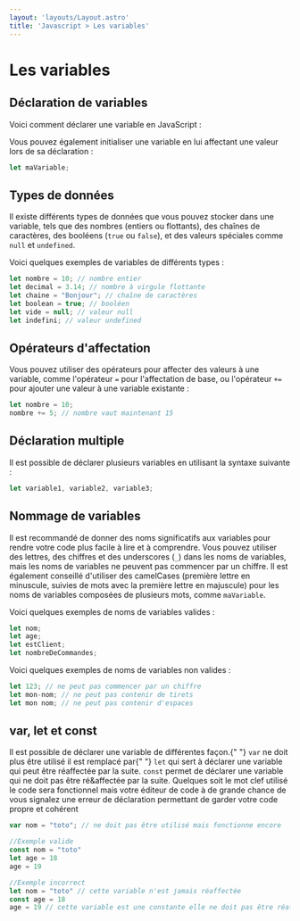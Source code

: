 ```yaml
---
layout: 'layouts/Layout.astro'
title: 'Javascript > Les variables'
---
```


# Les variables

## Déclaration de variables

Voici comment déclarer une variable en JavaScript :

Vous pouvez également initialiser une variable en lui affectant une
valeur lors de sa déclaration :
```js
let maVariable;
```
## Types de données

Il existe différents types de données que vous pouvez stocker dans une
variable, tels que des nombres (entiers ou flottants), des chaînes de
caractères, des booléens (`true` ou `false`), et des valeurs spéciales
comme `null` et `undefined`.

Voici quelques exemples de variables de différents types :
```js
let nombre = 10; // nombre entier
let decimal = 3.14; // nombre à virgule flottante
let chaine = "Bonjour"; // chaîne de caractères
let boolean = true; // booléen
let vide = null; // valeur null
let indefini; // valeur undefined
```
## Opérateurs d'affectation

Vous pouvez utiliser des opérateurs pour affecter des valeurs à une
variable, comme l'opérateur `=` pour l'affectation de base, ou
l'opérateur `+=` pour ajouter une valeur à une variable existante :
```js
let nombre = 10;
nombre += 5; // nombre vaut maintenant 15
```
## Déclaration multiple

Il est possible de déclarer plusieurs variables en utilisant la syntaxe
suivante :

```js
let variable1, variable2, variable3;
```
## Nommage de variables

Il est recommandé de donner des noms significatifs aux variables pour
rendre votre code plus facile à lire et à comprendre. Vous pouvez
utiliser des lettres, des chiffres et des underscores (`_`) dans les
noms de variables, mais les noms de variables ne peuvent pas commencer
par un chiffre. Il est également conseillé d'utiliser des camelCases
(première lettre en minuscule, suivies de mots avec la première lettre
en majuscule) pour les noms de variables composées de plusieurs mots,
comme `maVariable`.

Voici quelques exemples de noms de variables valides :
```js
let nom;
let age;
let estClient;
let nombreDeCommandes;
```

Voici quelques exemples de noms de variables non valides :
```js
let 123; // ne peut pas commencer par un chiffre
let mon-nom; // ne peut pas contenir de tirets
let mon nom; // ne peut pas contenir d'espaces
```
## var, let et const

Il est possible de déclarer une variable de différentes façon.{" "}
<code>var</code> ne doit plus être utilisé il est remplacé par{" "}
<code>let</code> qui sert à déclarer une variable qui peut être
réaffectée par la suite. <code>const</code> permet de déclarer une
variable qui ne doit pas être ré&affectée par la suite. Quelques soit le
mot clef utilisé le code sera fonctionnel mais votre éditeur de code à
de grande chance de vous signalez une erreur de déclaration permettant
de garder votre code propre et cohérent
```js
var nom = "toto"; // ne doit pas être utilisé mais fonctionne encore

//Exemple valide
const nom = "toto"
let age = 18
age = 19

//Exemple incorrect
let nom = "toto" // cette variable n'est jamais réaffectée
const age = 18
age = 19 // cette variable est une constante elle ne doit pas être réaffectée

```

